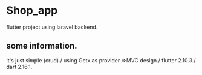 # Shop_app
flutter project using laravel backend.
## some information. 
it's just simple (crud)./
using Getx as provider =>MVC design./
flutter 2.10.3./
dart 2.16.1.

